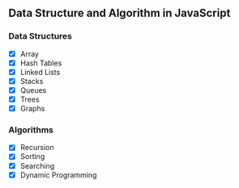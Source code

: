 ## Data Structure and Algorithm in JavaScript

### Data Structures

- [x] Array
- [x] Hash Tables
- [x] Linked Lists
- [x] Stacks
- [x] Queues
- [x] Trees
- [x] Graphs

### Algorithms

- [x] Recursion
- [x] Sorting
- [x] Searching
- [x] Dynamic Programming
